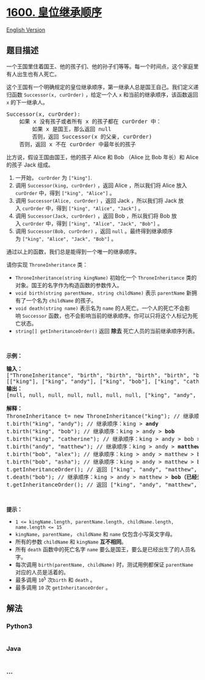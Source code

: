 # [1600. 皇位继承顺序](https://leetcode-cn.com/problems/throne-inheritance)

[English Version](/solution/1600-1699/1600.Throne%20Inheritance/README_EN.md)

## 题目描述

<!-- 这里写题目描述 -->

<p>一个王国里住着国王、他的孩子们、他的孙子们等等。每一个时间点，这个家庭里有人出生也有人死亡。</p>

<p>这个王国有一个明确规定的皇位继承顺序，第一继承人总是国王自己。我们定义递归函数&nbsp;<code>Successor(x, curOrder)</code>&nbsp;，给定一个人&nbsp;<code>x</code>&nbsp;和当前的继承顺序，该函数返回 <code>x</code>&nbsp;的下一继承人。</p>

<pre>Successor(x, curOrder):
    如果 x 没有孩子或者所有 x 的孩子都在 curOrder 中：
        如果 x 是国王，那么返回 null
        否则，返回 Successor(x 的父亲, curOrder)
    否则，返回 x 不在 curOrder 中最年长的孩子
</pre>

<p>比方说，假设王国由国王，他的孩子&nbsp;Alice 和 Bob （Alice 比 Bob&nbsp;年长）和 Alice 的孩子&nbsp;Jack 组成。</p>

<ol>
	<li>一开始，&nbsp;<code>curOrder</code>&nbsp;为&nbsp;<code>[&quot;king&quot;]</code>.</li>
	<li>调用&nbsp;<code>Successor(king, curOrder)</code>&nbsp;，返回 Alice ，所以我们将 Alice 放入 <code>curOrder</code>&nbsp;中，得到&nbsp;<code>[&quot;king&quot;, &quot;Alice&quot;]</code>&nbsp;。</li>
	<li>调用&nbsp;<code>Successor(Alice, curOrder)</code>&nbsp;，返回 Jack ，所以我们将 Jack 放入&nbsp;<code>curOrder</code>&nbsp;中，得到&nbsp;<code>[&quot;king&quot;, &quot;Alice&quot;, &quot;Jack&quot;]</code>&nbsp;。</li>
	<li>调用&nbsp;<code>Successor(Jack, curOrder)</code>&nbsp;，返回 Bob ，所以我们将 Bob 放入&nbsp;<code>curOrder</code>&nbsp;中，得到&nbsp;<code>[&quot;king&quot;, &quot;Alice&quot;, &quot;Jack&quot;, &quot;Bob&quot;]</code>&nbsp;。</li>
	<li>调用&nbsp;<code>Successor(Bob, curOrder)</code>&nbsp;，返回&nbsp;<code>null</code>&nbsp;。最终得到继承顺序为&nbsp;<code>[&quot;king&quot;, &quot;Alice&quot;, &quot;Jack&quot;, &quot;Bob&quot;]</code>&nbsp;。</li>
</ol>

<p>通过以上的函数，我们总是能得到一个唯一的继承顺序。</p>

<p>请你实现&nbsp;<code>ThroneInheritance</code>&nbsp;类：</p>

<ul>
	<li><code>ThroneInheritance(string kingName)</code> 初始化一个&nbsp;<code>ThroneInheritance</code>&nbsp;类的对象。国王的名字作为构造函数的参数传入。</li>
	<li><code>void birth(string parentName, string childName)</code>&nbsp;表示&nbsp;<code>parentName</code>&nbsp;新拥有了一个名为&nbsp;<code>childName</code>&nbsp;的孩子。</li>
	<li><code>void death(string name)</code>&nbsp;表示名为&nbsp;<code>name</code>&nbsp;的人死亡。一个人的死亡不会影响&nbsp;<code>Successor</code>&nbsp;函数，也不会影响当前的继承顺序。你可以只将这个人标记为死亡状态。</li>
	<li><code>string[] getInheritanceOrder()</code>&nbsp;返回 <strong>除去</strong>&nbsp;死亡人员的当前继承顺序列表。</li>
</ul>

<p>&nbsp;</p>

<p><strong>示例：</strong></p>

<pre><strong>输入：</strong>
[&quot;ThroneInheritance&quot;, &quot;birth&quot;, &quot;birth&quot;, &quot;birth&quot;, &quot;birth&quot;, &quot;birth&quot;, &quot;birth&quot;, &quot;getInheritanceOrder&quot;, &quot;death&quot;, &quot;getInheritanceOrder&quot;]
[[&quot;king&quot;], [&quot;king&quot;, &quot;andy&quot;], [&quot;king&quot;, &quot;bob&quot;], [&quot;king&quot;, &quot;catherine&quot;], [&quot;andy&quot;, &quot;matthew&quot;], [&quot;bob&quot;, &quot;alex&quot;], [&quot;bob&quot;, &quot;asha&quot;], [null], [&quot;bob&quot;], [null]]
<strong>输出：</strong>
[null, null, null, null, null, null, null, [&quot;king&quot;, &quot;andy&quot;, &quot;matthew&quot;, &quot;bob&quot;, &quot;alex&quot;, &quot;asha&quot;, &quot;catherine&quot;], null, [&quot;king&quot;, &quot;andy&quot;, &quot;matthew&quot;, &quot;alex&quot;, &quot;asha&quot;, &quot;catherine&quot;]]

<strong>解释：</strong>
ThroneInheritance t= new ThroneInheritance(&quot;king&quot;); // 继承顺序：<strong>king</strong>
t.birth(&quot;king&quot;, &quot;andy&quot;); // 继承顺序：king &gt; <strong>andy</strong>
t.birth(&quot;king&quot;, &quot;bob&quot;); // 继承顺序：king &gt; andy &gt; <strong>bob</strong>
t.birth(&quot;king&quot;, &quot;catherine&quot;); // 继承顺序：king &gt; andy &gt; bob &gt; <strong>catherine</strong>
t.birth(&quot;andy&quot;, &quot;matthew&quot;); // 继承顺序：king &gt; andy &gt; <strong>matthew</strong> &gt; bob &gt; catherine
t.birth(&quot;bob&quot;, &quot;alex&quot;); // 继承顺序：king &gt; andy &gt; matthew &gt; bob &gt; <strong>alex</strong> &gt; catherine
t.birth(&quot;bob&quot;, &quot;asha&quot;); // 继承顺序：king &gt; andy &gt; matthew &gt; bob &gt; alex &gt; <strong>asha</strong> &gt; catherine
t.getInheritanceOrder(); // 返回 [&quot;king&quot;, &quot;andy&quot;, &quot;matthew&quot;, &quot;bob&quot;, &quot;alex&quot;, &quot;asha&quot;, &quot;catherine&quot;]
t.death(&quot;bob&quot;); // 继承顺序：king &gt; andy &gt; matthew &gt; <strong>bob（已经去世）</strong>&gt; alex &gt; asha &gt; catherine
t.getInheritanceOrder(); // 返回 [&quot;king&quot;, &quot;andy&quot;, &quot;matthew&quot;, &quot;alex&quot;, &quot;asha&quot;, &quot;catherine&quot;]
</pre>

<p>&nbsp;</p>

<p><strong>提示：</strong></p>

<ul>
	<li><code>1 &lt;= kingName.length, parentName.length, childName.length, name.length &lt;= 15</code></li>
	<li><code>kingName</code>，<code>parentName</code>，&nbsp;<code>childName</code>&nbsp;和&nbsp;<code>name</code>&nbsp;仅包含小写英文字母。</li>
	<li>所有的参数&nbsp;<code>childName</code> 和&nbsp;<code>kingName</code>&nbsp;<strong>互不相同</strong>。</li>
	<li>所有&nbsp;<code>death</code>&nbsp;函数中的死亡名字 <code>name</code>&nbsp;要么是国王，要么是已经出生了的人员名字。</li>
	<li>每次调用 <code>birth(parentName, childName)</code> 时，测试用例都保证 <code>parentName</code> 对应的人员是活着的。</li>
	<li>最多调用&nbsp;<code>10<sup>5</sup></code>&nbsp;次<code>birth</code> 和&nbsp;<code>death</code>&nbsp;。</li>
	<li>最多调用&nbsp;<code>10</code>&nbsp;次&nbsp;<code>getInheritanceOrder</code>&nbsp;。</li>
</ul>

## 解法

<!-- 这里可写通用的实现逻辑 -->

<!-- tabs:start -->

### **Python3**

<!-- 这里可写当前语言的特殊实现逻辑 -->

```python

```

### **Java**

<!-- 这里可写当前语言的特殊实现逻辑 -->

```java

```

### **...**

```

```

<!-- tabs:end -->
